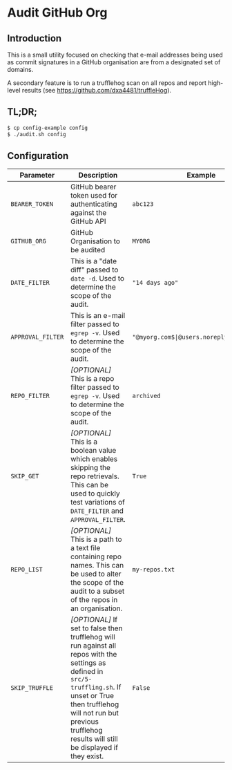 # Audit GitHub Org

## Introduction

This is a small utility focused on checking that e-mail addresses being used as commit signatures in a GitHub organisation are from a designated set of domains.

A secondary feature is to run a trufflehog scan on all repos and report high-level results (see https://github.com/dxa4481/truffleHog).

## TL;DR;

```bash
$ cp config-example config
$ ./audit.sh config
```

## Configuration

| Parameter                  | Description                                     | Example                                                      |
| -------------------------- | ----------------------------------------------- | ------------------------------------------------------------ |
| `BEARER_TOKEN`         | GitHub bearer token used for authenticating against the GitHub API                      | `abc123`                                        |
| `GITHUB_ORG`                | GitHub Organisation to be audited                            | `MYORG`                                                     |
| `DATE_FILTER`         | This is a "date diff" passed to `date -d`. Used to determine the scope of the audit.                               | `"14 days ago"`                                               |
| `APPROVAL_FILTER`        | This is an e-mail filter passed to `egrep -v`. Used to determine the scope of the audit.                    | `"@myorg.com$\|@users.noreply.github.com"`                                                         |
| `REPO_FILTER`        | *[OPTIONAL]* This is a repo filter passed to `egrep -v`. Used to determine the scope of the audit.                    | `archived`                                                         |
| `SKIP_GET`        | *[OPTIONAL]* This is a boolean value which enables skipping the repo retrievals. This can be used to quickly test variations of `DATE_FILTER` and `APPROVAL_FILTER`.                     | `True`                                                         |
| `REPO_LIST`        | *[OPTIONAL]* This is a path to a text file containing repo names. This can be used to alter the scope of the audit to a subset of the repos in an organisation.                     | `my-repos.txt`                                                         |
| `SKIP_TRUFFLE`        | *[OPTIONAL]* If set to false then trufflehog will run against all repos with the settings as defined in `src/5-truffling.sh`. If unset or True then trufflehog will not run but previous trufflehog results will still be displayed if they exist.                     | `False`                                                         |
